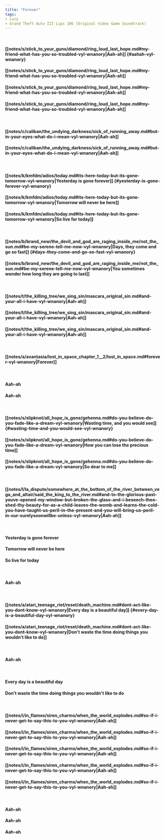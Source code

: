 ```yaml
---
title: "Forever"
tags:
- Lucy
- Grand Theft Auto III Lips 106 (Original Video Game Soundtrack)
---
```

&nbsp;
#### [[notes/s/stick_to_your_guns/diamond/ring_loud_last_hope.md#my-friend-what-has-you-so-troubled-vyl-wnanory|Aah-ah]] {#aahah-vyl-wnanory}
#### [[notes/s/stick_to_your_guns/diamond/ring_loud_last_hope.md#my-friend-what-has-you-so-troubled-vyl-wnanory|Aah-ah]]
#### [[notes/s/stick_to_your_guns/diamond/ring_loud_last_hope.md#my-friend-what-has-you-so-troubled-vyl-wnanory|Aah-ah]]
#### [[notes/s/stick_to_your_guns/diamond/ring_loud_last_hope.md#my-friend-what-has-you-so-troubled-vyl-wnanory|Aah-ah]]
&nbsp;
#### [[notes/c/caliban/the_undying_darkness/sick_of_running_away.md#but-in-your-eyes-what-do-i-mean-vyl-wnanory|Aah-ah]]
#### [[notes/c/caliban/the_undying_darkness/sick_of_running_away.md#but-in-your-eyes-what-do-i-mean-vyl-wnanory|Aah-ah]]
&nbsp;
#### [[notes/k/kmfdm/adios/today.md#its-here-today-but-its-gone-tomorrow-vyl-wnanory|Yesterday is gone forever]] {#yesterday-is-gone-forever-vyl-wnanory}
#### [[notes/k/kmfdm/adios/today.md#its-here-today-but-its-gone-tomorrow-vyl-wnanory|Tomorrow will never be here]]
#### [[notes/k/kmfdm/adios/today.md#its-here-today-but-its-gone-tomorrow-vyl-wnanory|So live for today]]
&nbsp;
#### [[notes/b/brand_new/the_devil_and_god_are_raging_inside_me/not_the_sun.md#be-my-serene-tell-me-now-vyl-wnanory|Days, they come and go so fast]] {#days-they-come-and-go-so-fast-vyl-wnanory}
#### [[notes/b/brand_new/the_devil_and_god_are_raging_inside_me/not_the_sun.md#be-my-serene-tell-me-now-vyl-wnanory|You sometimes wonder how long they are going to last]]
&nbsp;
#### [[notes/t/the_killing_tree/we_sing_sin/mascara_original_sin.md#and-your-all-i-have-vyl-wnanory|Aah-ah]]
#### [[notes/t/the_killing_tree/we_sing_sin/mascara_original_sin.md#and-your-all-i-have-vyl-wnanory|Aah-ah]]
#### [[notes/t/the_killing_tree/we_sing_sin/mascara_original_sin.md#and-your-all-i-have-vyl-wnanory|Aah-ah]]
&nbsp;
#### [[notes/a/avantasia/lost_in_space_chapter_1__2/lost_in_space.md#forever-vyl-wnanory|Forever]]
&nbsp;
#### Aah-ah 
#### Aah-ah
&nbsp;
#### [[notes/s/slipknot/all_hope_is_gone/gehenna.md#do-you-believe-do-you-fade-like-a-dream-vyl-wnanory|Wasting time, and you would see]] {#wasting-time-and-you-would-see-vyl-wnanory}
#### [[notes/s/slipknot/all_hope_is_gone/gehenna.md#do-you-believe-do-you-fade-like-a-dream-vyl-wnanory|How you can lose the precious time]]
#### [[notes/s/slipknot/all_hope_is_gone/gehenna.md#do-you-believe-do-you-fade-like-a-dream-vyl-wnanory|So dear to me]]
&nbsp;
#### [[notes/l/la_dispute/somewhere_at_the_bottom_of_the_river_between_vega_and_altair/said_the_king_to_the_river.md#and-to-the-glorious-past-youve-opened-my-window-but-broken-the-glass-and-i-beseech-thee-shed-thy-beauty-for-as-a-child-leaves-the-womb-and-learns-the-cold-you-have-taught-us-peril-in-the-present-and-you-will-bring-us-peril-in-our-surelysoonwillbe-unless-vyl-wnanory|Aah-ah]]
&nbsp;
#### Yesterday is gone forever
#### Tomorrow will never be here
#### So live for today
&nbsp;
#### Aah-ah
&nbsp;
#### [[notes/a/atari_teenage_riot/reset/death_machine.md#dont-act-like-you-dont-know-vyl-wnanory|Every day is a beautiful day]] {#every-day-is-a-beautiful-day-vyl-wnanory}
#### [[notes/a/atari_teenage_riot/reset/death_machine.md#dont-act-like-you-dont-know-vyl-wnanory|Don't waste the time doing things you wouldn't like to do]]
&nbsp;
#### Aah-ah
&nbsp;
#### Every day is a beautiful day
#### Don't waste the time doing things you wouldn't like to do
&nbsp;
#### [[notes/i/in_flames/siren_charms/when_the_world_explodes.md#so-if-i-never-get-to-say-this-to-you-vyl-wnanory|Aah-ah]]
#### [[notes/i/in_flames/siren_charms/when_the_world_explodes.md#so-if-i-never-get-to-say-this-to-you-vyl-wnanory|Aah-ah]]
#### [[notes/i/in_flames/siren_charms/when_the_world_explodes.md#so-if-i-never-get-to-say-this-to-you-vyl-wnanory|Aah-ah]]
#### [[notes/i/in_flames/siren_charms/when_the_world_explodes.md#so-if-i-never-get-to-say-this-to-you-vyl-wnanory|Aah-ah]]
#### [[notes/i/in_flames/siren_charms/when_the_world_explodes.md#so-if-i-never-get-to-say-this-to-you-vyl-wnanory|Aah-ah]]
&nbsp;
#### Aah-ah 
#### Aah-ah 
#### Aah-ah
